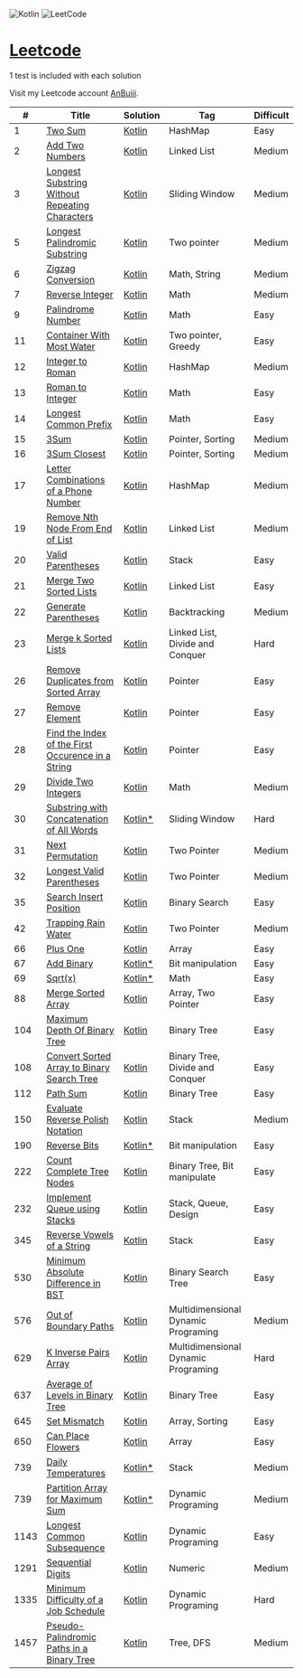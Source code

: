 ![Kotlin](https://img.shields.io/badge/kotlin-%237F52FF.svg?style=for-the-badge&logo=kotlin&logoColor=white) ![LeetCode](https://img.shields.io/badge/LeetCode-000000?style=for-the-badge&logo=LeetCode&logoColor=#d16c06)

# [Leetcode](https://leetcode.com/problemset/)

1 test is included with each solution

Visit my Leetcode account [AnBuiii](https://leetcode.com/AnBuiii/).

| #    | Title                                                                                                                             | Solution                                                                                                             | Tag                                 | Difficult |
|------|-----------------------------------------------------------------------------------------------------------------------------------|----------------------------------------------------------------------------------------------------------------------|-------------------------------------|-----------|
| 1    | [Two Sum](https://leetcode.com/problems/two-sum/)                                                                                 | [Kotlin](src/Two_Sum/Two_Sum.kt)                                                                                     | HashMap                             | Easy      |
| 2    | [Add Two Numbers](https://leetcode.com/problems/add-two-numbers/)                                                                 | [Kotlin](src/Add_Two_Numbers/Add_Two_Numbers.kt)                                                                     | Linked List                         | Medium    |
| 3    | [Longest Substring Without Repeating Characters](https://leetcode.com/problems/longest-substring-without-repeating-characters/)   | [Kotlin](src/Longest_Substring_Without_Repeating_Characters/Longest_Substring_Without_Repeating_Characters.kt)       | Sliding Window                      | Medium    |
| 5    | [Longest Palindromic Substring](https://leetcode.com/problems/longest-palindromic-substring/)                                     | [Kotlin](src/Longest_Palindromic_Substring/Longest_Palindromic_Substring.kt)                                         | Two pointer                         | Medium    |
| 6    | [Zigzag Conversion](https://leetcode.com/problems/zigzag-conversion/)                                                             | [Kotlin](src/Zigzag_Conversion/Zigzag_Conversion.kt)                                                                 | Math, String                        | Medium    |
| 7    | [Reverse Integer](https://leetcode.com/problems/reverse-integer/)                                                                 | [Kotlin](src/Reverse_Integer/Reverse_Integer.kt)                                                                     | Math                                | Medium    |
| 9    | [Palindrome Number](https://leetcode.com/problems/palindrome-number/)                                                             | [Kotlin](src/Palindrome_Number/Palindrome_Number.kt)                                                                 | Math                                | Easy      |
| 11   | [Container With Most Water](https://leetcode.com/problems/container-with-most-water/)                                             | [Kotlin](src/Container_With_Most_Water/Container_With_Most_Water.kt)                                                 | Two pointer, Greedy                 | Easy      |
| 12   | [Integer to Roman](https://leetcode.com/problems/integer-to-roman/)                                                               | [Kotlin](src/Integer_to_Roman/Integer_to_Roman.kt)                                                                   | HashMap                             | Medium    |
| 13   | [Roman to Integer](https://leetcode.com/problems/roman-to-integer/)                                                               | [Kotlin](src/Roman_to_Integer/Roman_to_Integer.kt)                                                                   | Math                                | Easy      |
| 14   | [Longest Common Prefix](https://leetcode.com/problems/longest-common-prefix/)                                                     | [Kotlin](src/Longest_Common_Prefix/Longest_Common_Prefix.kt)                                                         | Math                                | Easy      |
| 15   | [3Sum](https://leetcode.com/problems/3sum/)                                                                                       | [Kotlin](src/Three_Sum/Three_Sum.kt)                                                                                 | Pointer, Sorting                    | Medium    |
| 16   | [3Sum Closest](https://leetcode.com/problems/3sum-closest/)                                                                       | [Kotlin](src/Three_Sum_Closest/Three_Sum_Closest.kt)                                                                 | Pointer, Sorting                    | Medium    |
| 17   | [Letter Combinations of a Phone Number](https://leetcode.com/problems/letter-combinations-of-a-phone-number/)                     | [Kotlin](src/Letter_Combinations_of_a_Phone_Number/Letter_Combinations_of_a_Phone_Number.kt)                         | HashMap                             | Medium    |
| 19   | [Remove Nth Node From End of List](https://leetcode.com/problems/remove-nth-node-from-end-of-list/)                               | [Kotlin](src/Remove_Nth_Node_From_End_of_List/Remove_Nth_Node_From_End_of_List.kt)                                   | Linked List                         | Medium    |
| 20   | [Valid Parentheses](https://leetcode.com/problems/valid-parentheses/)                                                             | [Kotlin](src/Valid_Parentheses/Valid_Parentheses.kt)                                                                 | Stack                               | Easy      |
| 21   | [Merge Two Sorted Lists](https://leetcode.com/problems/merge-two-sorted-lists/)                                                   | [Kotlin](src/Merge_Two_Sorted_Lists/Merge_Two_Sorted_Lists.kt)                                                       | Linked List                         | Easy      |
| 22   | [Generate Parentheses](https://leetcode.com/problems/generate-parentheses/)                                                       | [Kotlin](src/Generate_Parentheses/Generate_Parentheses.kt)                                                           | Backtracking                        | Medium    |
| 23   | [Merge k Sorted Lists](https://leetcode.com/problems/merge-k-sorted-lists/)                                                       | [Kotlin](src/Merge_k_Sorted_Lists/Merge_k_Sorted_Lists.kt)                                                           | Linked List, Divide and Conquer     | Hard      |
| 26   | [Remove Duplicates from Sorted Array](https://leetcode.com/problems/remove-duplicates-from-sorted-array/)                         | [Kotlin](src/Remove_Duplicates_from_Sorted_Array/Remove_Duplicates_from_Sorted_Array.kt)                             | Pointer                             | Easy      |
| 27   | [Remove Element](https://leetcode.com/problems/remove-element/)                                                                   | [Kotlin](src/Remove_Element/Remove_Element.kt)                                                                       | Pointer                             | Easy      |
| 28   | [Find the Index of the First Occurence in a String](https://leetcode.com/problems/find-the-index-of-the-first-occurrence-in-a-string/) | [Kotlin](src/Find_the_Index_of_the_First_Occurence_in_a_String/Find_the_Index_of_the_First_Occurence_in_a_String.kt) | Pointer                             | Easy      |
| 29   | [Divide Two Integers](https://leetcode.com/problems/divide-two-integers/)                                                         | [Kotlin](src/Divide_Two_Integers/Divide_Two_Integers.kt)                                                             | Math                                | Medium    |
| 30   | [Substring with Concatenation of All Words](https://leetcode.com/problems/substring-with-concatenation-of-all-words/)             | [Kotlin*](src/Substring_with_Concatenation_of_All_Words/Substring_with_Concatenation_of_All_Words.kt)                | Sliding Window                      | Hard      |
| 31   | [Next Permutation](https://leetcode.com/problems/next-permutation/)                                                               | [Kotlin](src/Next_Permutation/Next_Permutation.kt)                                                                   | Two Pointer                         | Medium    |
| 32   | [Longest Valid Parentheses](https://leetcode.com/problems/longest-valid-parentheses/)                                             | [Kotlin](src/Next_Permutation/Next_Permutation.kt)                                                                   | Two Pointer                         | Medium    |
| 35   | [Search Insert Position](https://leetcode.com/problems/search-insert-position/)                                                   | [Kotlin](src/Search_Insert_Position/Search_Insert_Position.kt)                                                       | Binary Search                       | Easy      |
| 42   | [Trapping Rain Water](https://leetcode.com/problems/trapping-rain-water/)                                                         | [Kotlin](src/Next_Permutation/Next_Permutation.kt)                                                                   | Two Pointer                         | Medium    |
| 66   | [Plus One](https://leetcode.com/problems/plus-one/)                                                                               | [Kotlin](src/Plus_One/Plus_One.kt)                                                                                   | Array                               | Easy      |
| 67   | [Add Binary](https://leetcode.com/problems/add-binary/)                                                                           | [Kotlin*](src/Add_Binary/Add_Binary.kt)                                                                              | Bit manipulation                    | Easy      |
| 69   | [Sqrt(x)](https://leetcode.com/problems/sqrtx/)                                                                                   | [Kotlin*](src/Sqrt/Sqrt.kt)                                                                                          | Math                                | Easy      |
| 88   | [Merge Sorted Array](https://leetcode.com/problems/merge-sorted-array/)                                                           | [Kotlin](src/Merge_Sorted_Array/Merge_Sorted_Array.kt)                                                               | Array, Two Pointer                  | Easy      |
| 104  | [Maximum Depth Of Binary Tree](https://leetcode.com/problems/maximum-depth-of-binary-tree/)                                       | [Kotlin](src/Maximum_Depth_of_Binary_Tree/Maximum_Depth_of_Binary_Tree.kt)                                           | Binary Tree                         | Easy      |
| 108  | [Convert Sorted Array to Binary Search Tree](https://leetcode.com/problems/convert-sorted-array-to-binary-search-tree/)           | [Kotlin](src/Convert_Sorted_Array_to_Binary_Search_Tree/Convert_Sorted_Array_to_Binary_Search_Tree.kt)               | Binary Tree, Divide and Conquer     | Easy      |
| 112  | [Path Sum](https://leetcode.com/problems/path-sum/)                                                                               | [Kotlin](src/Path_Sum/Path_Sum.kt)                                                                                   | Binary Tree                         | Easy      |
| 150  | [Evaluate Reverse Polish Notation](https://leetcode.com/problems/evaluate-reverse-polish-notation/)                               | [Kotlin](src/Evaluate_Reverse_Polish_Notation/Evaluate_Reverse_Polish_Notation.kt)                                   | Stack                               | Medium    |
| 190  | [Reverse Bits](https://leetcode.com/problems/reverse-bits/)                                                                       | [Kotlin*](src/Add_Binary/Add_Binary.kt)                                                                              | Bit manipulation                    | Easy      |
| 222  | [Count Complete Tree Nodes](https://leetcode.com/problems/count-complete-tree-nodes/)                                             | [Kotlin](src/Count_Complete_Tree_Nodes/Count_Complete_Tree_Nodes.kt)                                                 | Binary Tree, Bit manipulate         | Easy      |
| 232  | [Implement Queue using Stacks](https://leetcode.com/problems/implement-queue-using-stacks/)                                       | [Kotlin](src/Implement_Queue_using_Stacks/Implement_Queue_using_Stacks.kt)                                           | Stack, Queue, Design                | Easy      |
| 345  | [Reverse Vowels of a String](https://leetcode.com/problems/reverse-vowels-of-a-string/)                                           | [Kotlin](src/Reverse_Vowels_of_a_String/Reverse_Vowels_of_a_String.kt)                                               | Stack                               | Easy      |
| 530  | [Minimum Absolute Difference in BST](https://leetcode.com/problems/minimum-absolute-difference-in-bst/)                           | [Kotlin](src/Minimum_Absolute_Difference_in_BST/Minimum_Absolute_Difference_in_BST.kt)                               | Binary Search Tree                  | Easy      |
| 576  | [Out of Boundary Paths](https://leetcode.com/problems/out-of-boundary-paths/)                                                     | [Kotlin](src/Out_of_Boundary_Paths/Out_of_Boundary_Paths.kt)                                                         | Multidimensional Dynamic Programing | Medium    |
| 629  | [K Inverse Pairs Array](https://leetcode.com/problems/k-inverse-pairs-array/)                                                     | [Kotlin](src/K_Inverse_Pairs_Array/K_Inverse_Pairs_Array.kt)                                                         | Multidimensional Dynamic Programing | Hard      |
| 637  | [Average of Levels in Binary Tree](https://leetcode.com/problems/average-of-levels-in-binary-tree/)                               | [Kotlin](src/Average_of_Levels_in_Binary_Tree/Average_of_Levels_in_Binary_Tree.kt)                                   | Binary Tree                         | Easy      |
| 645  | [Set Mismatch](https://leetcode.com/problems/set-mismatch/)                                                                       | [Kotlin](src/Set_Mismatch/Set_Mismatch.kt)                                                                           | Array, Sorting                      | Easy      |
| 650  | [Can Place Flowers](https://leetcode.com/problems/can-place-flowers/)                                                             | [Kotlin](src/Can_Place_Flowers/Can_Place_Flowers.kt)                                                                 | Array                               | Easy      |
| 739  | [Daily Temperatures](https://leetcode.com/problems/daily-temperatures/)                                                           | [Kotlin*](src/Daily_Temperatures/Daily_Temperatures.kt)                                                              | Stack                               | Medium    |
| 739  | [Partition Array for Maximum Sum](https://leetcode.com/problems/partition-array-for-maximum-sum/)                                                                | [Kotlin*](src/Partition_Array_for_Maximum_Sum/Partition_Array_for_Maximum_Sum.kt)                                                              | Dynamic Programing                  | Medium    |
| 1143 | [Longest Common Subsequence](https://leetcode.com/problems/longest-common-subsequence/)                                           | [Kotlin](src/Longest_Common_Subsequence/Longest_Common_Subsequence.kt)                                               | Dynamic Programing                  | Easy      |
| 1291 | [Sequential Digits](https://leetcode.com/problems/sequential-digits/)                                                             | [Kotlin](src/Sequential_Digits/Sequential_Digits.kt)                                                                 | Numeric                             | Medium    |
| 1335 | [Minimum Difficulty of a Job Schedule](https://leetcode.com/problems/minimum-difficulty-of-a-job-schedule/)                       | [Kotlin](src/Minimum_Difficulty_Of_A_Job_Schedule/Minimum_Difficulty_Of_A_Job_Schedule.kt)                           | Dynamic Programing                  | Hard      |
| 1457 | [Pseudo-Palindromic Paths in a Binary Tree](https://leetcode.com/problems/pseudo-palindromic-paths-in-a-binary-tree/)             | [Kotlin](src/Pseudo_Palindromic_Paths_in_a_Binary_Tree/Pseudo_Palindromic_Paths_in_a_Binary_Tree.kt)                 | Tree, DFS                           | Medium    |

